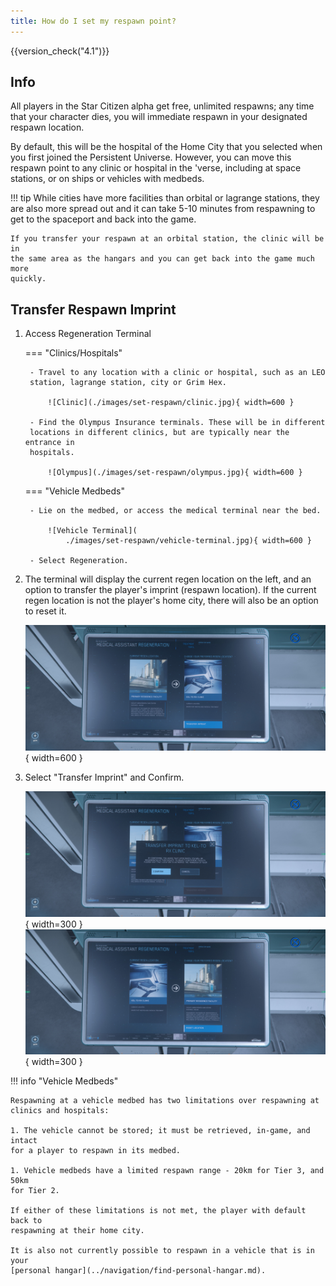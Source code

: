 ```yaml
---
title: How do I set my respawn point?
---
```


{{version_check("4.1")}}

## Info

All players in the Star Citizen alpha get free, unlimited respawns; any time
that your character dies, you will immediate respawn in your designated respawn
location.

By default, this will be the hospital of the Home City that you selected when
you first joined the Persistent Universe. However, you can move this respawn
point to any clinic or hospital in the 'verse, including at space stations, or
on ships or vehicles with medbeds.

!!! tip
    While cities have more facilities than orbital or lagrange stations, they
    are also more spread out and it can take 5-10 minutes from respawning to get
    to the spaceport and back into the game.

    If you transfer your respawn at an orbital station, the clinic will be in
    the same area as the hangars and you can get back into the game much more
    quickly.

## Transfer Respawn Imprint

1. Access Regeneration Terminal

    === "Clinics/Hospitals"

        - Travel to any location with a clinic or hospital, such as an LEO
        station, lagrange station, city or Grim Hex.

            ![Clinic](./images/set-respawn/clinic.jpg){ width=600 }

        - Find the Olympus Insurance terminals. These will be in different
        locations in different clinics, but are typically near the entrance in
        hospitals.

            ![Olympus](./images/set-respawn/olympus.jpg){ width=600 }

    === "Vehicle Medbeds"

        - Lie on the medbed, or access the medical terminal near the bed.

            ![Vehicle Terminal](
                ./images/set-respawn/vehicle-terminal.jpg){ width=600 }

        - Select Regeneration.

1. The terminal will display the current regen location on the left, and an
option to transfer the player's imprint (respawn location). If the current
regen location is not the player's home city, there will also be an option to
reset it.

    ![Terminal](./images/set-respawn/regen-terminal.jpg){ width=600 }

1. Select "Transfer Imprint" and Confirm.

    ![Confirm](./images/set-respawn/confirm.jpg){ width=300 }
    ![Reset](./images/set-respawn/reset.jpg){ width=300 }

!!! info "Vehicle Medbeds"

    Respawning at a vehicle medbed has two limitations over respawning at
    clinics and hospitals:

    1. The vehicle cannot be stored; it must be retrieved, in-game, and intact
    for a player to respawn in its medbed.

    1. Vehicle medbeds have a limited respawn range - 20km for Tier 3, and 50km
    for Tier 2.

    If either of these limitations is not met, the player with default back to
    respawning at their home city.

    It is also not currently possible to respawn in a vehicle that is in your
    [personal hangar](../navigation/find-personal-hangar.md).
